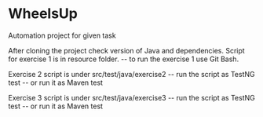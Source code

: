 # WheelsUp
Automation project for given task

After cloning the project check version of Java and dependencies.
Script for exercise 1 is in resource folder.
-- to run the exercise 1 use Git Bash.

Exercise 2 script is under src/test/java/exercise2
-- run the script as TestNG test
-- or run it as Maven test

Exercise 3 script is under src/test/java/exercise3
-- run the script as TestNG test
-- or run it as Maven test

